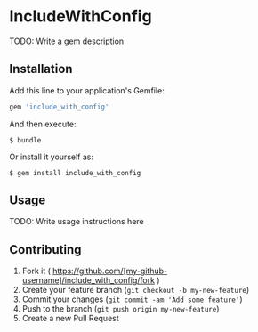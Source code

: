 # IncludeWithConfig

TODO: Write a gem description

## Installation

Add this line to your application's Gemfile:

```ruby
gem 'include_with_config'
```

And then execute:

    $ bundle

Or install it yourself as:

    $ gem install include_with_config

## Usage

TODO: Write usage instructions here

## Contributing

1. Fork it ( https://github.com/[my-github-username]/include_with_config/fork )
2. Create your feature branch (`git checkout -b my-new-feature`)
3. Commit your changes (`git commit -am 'Add some feature'`)
4. Push to the branch (`git push origin my-new-feature`)
5. Create a new Pull Request
